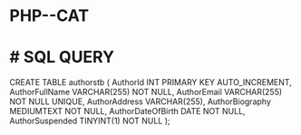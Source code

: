 # PHP--CAT
# # SQL QUERY
CREATE TABLE authorstb (
  AuthorId INT PRIMARY KEY AUTO_INCREMENT,
  AuthorFullName VARCHAR(255) NOT NULL,
  AuthorEmail VARCHAR(255) NOT NULL UNIQUE,
  AuthorAddress VARCHAR(255),
  AuthorBiography MEDIUMTEXT NOT NULL,
  AuthorDateOfBirth DATE NOT NULL,
  AuthorSuspended TINYINT(1) NOT NULL
);
 
